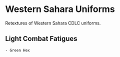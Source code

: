 # Western Sahara Uniforms
Retextures of Western Sahara CDLC uniforms.

## Light Combat Fatigues
	- Green Hex

